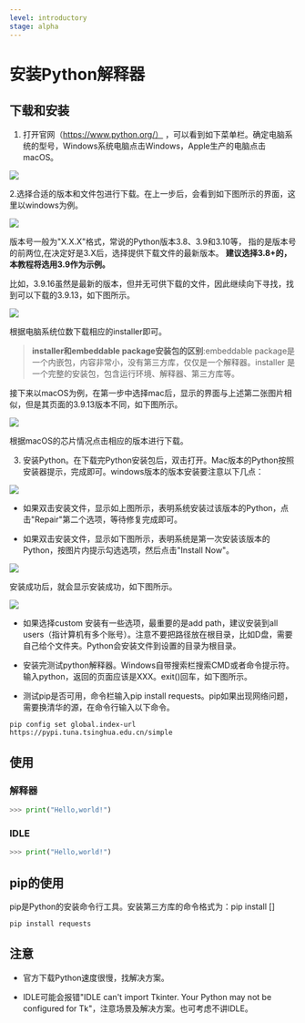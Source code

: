 ```yaml
---
level: introductory
stage: alpha
---
```


# 安装Python解释器

## 下载和安装

1. 打开官网（https://www.python.org/）
，可以看到如下菜单栏。确定电脑系统的型号，Windows系统电脑点击Windows，Apple生产的电脑点击macOS。

![](images/download_menu.png)


2.选择合适的版本和文件包进行下载。在上一步后，会看到如下图所示的界面，这里以windows为例。

![](images/Python%20release%20for%20windows.png) 

版本号一般为"X.X.X"格式，常说的Python版本3.8、3.9和3.10等，
指的是版本号的前两位,在决定好是3.X后，选择提供下载文件的最新版本。
**建议选择3.8+的，本教程将选用3.9作为示例。**

比如，3.9.16虽然是最新的版本，但并无可供下载的文件，因此继续向下寻找，找到可以下载的3.9.13，如下图所示。

![](images/Windows下载2.png)

根据电脑系统位数下载相应的installer即可。

> **installer和embeddable package安装包的区别**:embeddable package是一个内嵌包，内容非常小，没有第三方库，仅仅是一个解释器。installer
> 是一个完整的安装包，包含运行环境、解释器、第三方库等。
    
接下来以macOS为例，在第一步中选择mac后，显示的界面与上述第二张图片相似，但是其页面的3.9.13版本不同，如下图所示。

![](images/MacOS.png)

根据macOS的芯片情况点击相应的版本进行下载。

3. 安装Python。在下载完Python安装包后，双击打开。Mac版本的Python按照安装器提示，完成即可。windows版本的版本安装要注意以下几点：

![](images/Python已安装.png)

   - 如果双击安装文件，显示如上图所示，表明系统安装过该版本的Python，点击"Repair"第二个选项，等待修复完成即可。

   - 如果双击安装文件，显示如下图所示，表明系统是第一次安装该版本的Python，按图片内提示勾选选项，然后点击"Install Now"。

![](images/windows_installer.png)
   
   安装成功后，就会显示安装成功，如下图所示。

![](images/安装成功.png)

   - 如果选择custom 安装有一些选项，最重要的是add path，建议安装到all users（指计算机有多个账号）。注意不要把路径放在根目录，比如D盘，需要自己给个文件夹。Python会安装文件到设置的目录为根目录。

   - 安装完测试python解释器。Windows自带搜索栏搜索CMD或者命令提示符。输入python，返回的页面应该是XXX。exit()回车，如下图所示。

   - 测试pip是否可用，命令栏输入pip install requests。pip如果出现网络问题，需要换清华的源，在命令行输入以下命令。
   ```shell
   pip config set global.index-url https://pypi.tuna.tsinghua.edu.cn/simple
   ```

## 使用

### 解释器

```python
>>> print("Hello,world!")
```

### IDLE

```python
>>> print("Hello,world!")
```

## pip的使用
pip是Python的安装命令行工具。安装第三方库的命令格式为：pip install []  

```shell
pip install requests
```


## 注意

- 官方下载Python速度很慢，找解决方案。

- IDLE可能会报错"IDLE can't import Tkinter. Your Python may not be configured for Tk"，注意场景及解决方案。也可考虑不讲IDLE。
